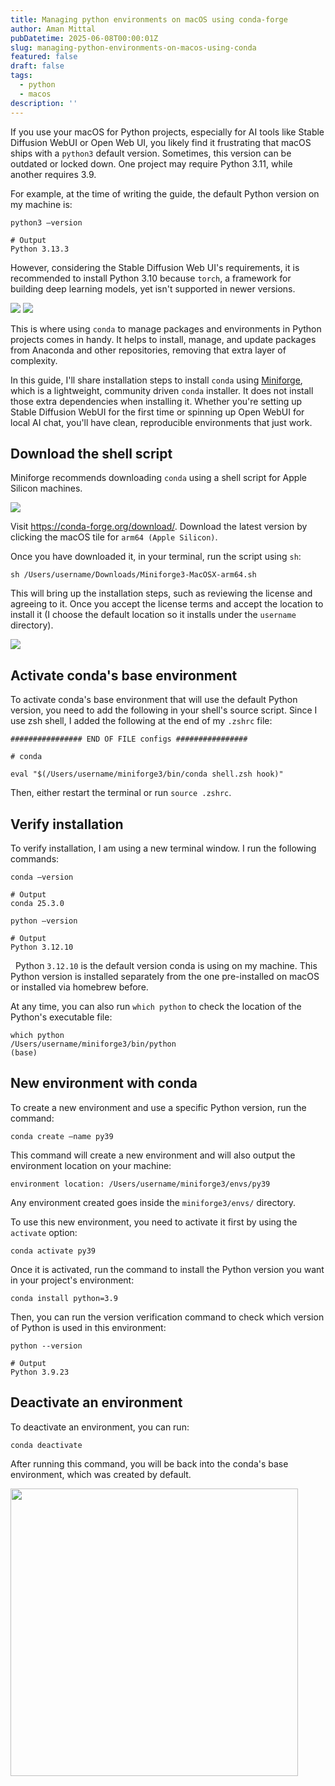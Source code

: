 ```yaml
---
title: Managing python environments on macOS using conda-forge
author: Aman Mittal
pubDatetime: 2025-06-08T00:00:01Z
slug: managing-python-environments-on-macos-using-conda
featured: false
draft: false
tags:
  - python
  - macos
description: ''
---
```


If you use your macOS for Python projects, especially for AI tools like Stable Diffusion WebUI or Open Web UI, you likely find it frustrating that macOS ships with a `python3` default version. Sometimes, this version can be outdated or locked down. One project may require Python 3.11, while another requires 3.9.

For example, at the time of writing the guide, the default Python version on my machine is:

```shell
python3 —version

# Output
Python 3.13.3
```

However, considering the Stable Diffusion Web UI's requirements, it is recommended to install Python 3.10 because `torch`, a framework for building deep learning models, yet isn't supported in newer versions.

<img src="/images/py/py1.png" />

<img src="/images/py/py2.png" />

This is where using `conda` to manage packages and environments in Python projects comes in handy. It helps to install, manage, and update packages from Anaconda and other repositories, removing that extra layer of complexity.

In this guide, I'll share installation steps to install `conda` using [Miniforge](https://github.com/conda-forge/miniforge), which is a lightweight, community driven `conda` installer. It does not install those extra dependencies when installing it. Whether you're setting up Stable Diffusion WebUI for the first time or spinning up Open WebUI for local AI chat, you'll have clean, reproducible environments that just work.

## Download the shell script

Miniforge recommends downloading `conda` using a shell script for Apple Silicon machines.

<img src="/images/py/py3.png" />

Visit https://conda-forge.org/download/.
Download the latest version by clicking the macOS tile for `arm64 (Apple Silicon)`.

Once you have downloaded it, in your terminal, run the script using `sh`:

```shell
sh /Users/username/Downloads/Miniforge3-MacOSX-arm64.sh
```

This will bring up the installation steps, such as reviewing the license and agreeing to it. Once you accept the license terms and accept the location to install it (I choose the default location so it installs under the `username` directory).

<img src="/images/py/py4.png" />

## Activate conda's base environment

To activate conda's base environment that will use the default Python version, you need to add the following in your shell's source script. Since I use zsh shell, I added the following at the end of my `.zshrc` file:

```shell
################ END OF FILE configs ################

# conda

eval "$(/Users/username/miniforge3/bin/conda shell.zsh hook)"
```

Then, either restart the terminal or run `source .zshrc`.

## Verify installation

To verify installation, I am using a new terminal window. I run the following commands:

```shell
conda —version

# Output
conda 25.3.0

python —version

# Output
Python 3.12.10
```

 
Python `3.12.10` is the default version conda is using on my machine. This Python version is installed separately from the one pre-installed on macOS or installed via homebrew before.

At any time, you can also run `which python` to check the location of the Python's executable file:

```shell
which python
/Users/username/miniforge3/bin/python
(base)
```

## New environment with conda

To create a new environment and use a specific Python version, run the command:

```shell
conda create —name py39
```

This command will create a new environment and will also output the environment location on your machine:

```shell
environment location: /Users/username/miniforge3/envs/py39
```

Any environment created goes inside the `miniforge3/envs/` directory.

To use this new environment, you need to activate it first by using the `activate` option:

```shell
conda activate py39
```

Once it is activated, run the command to install the Python version you want in your project's environment:

```shell
conda install python=3.9
```

Then, you can run the version verification command to check which version of Python is used in this environment:

```shell
python --version

# Output
Python 3.9.23
```

## Deactivate an environment

To deactivate an environment, you can run:

```shell
conda deactivate
```

After running this command, you will be back into the conda's base environment, which was created by default.

<img src="/images/py/py5.png" width="460" />
